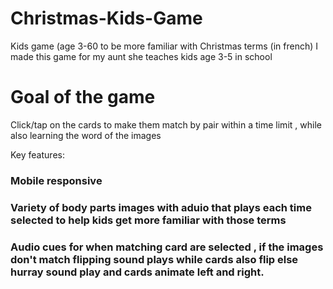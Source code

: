 # Christmas-Kids-Game
Kids game (age 3-60 to be more familiar with Christmas terms (in french) 
I made this game for my aunt she teaches kids age 3-5 in school

# Goal of the game 

Click/tap on the cards to make them match by pair within a time limit , while also learning the word of the images

Key features: 

### Mobile responsive

### Variety of body parts images with aduio that plays each time selected to help kids get more familiar with those terms

### Audio cues for when matching card are selected , if the images don't match flipping sound plays while cards also flip else hurray sound play and cards animate left and right. 
